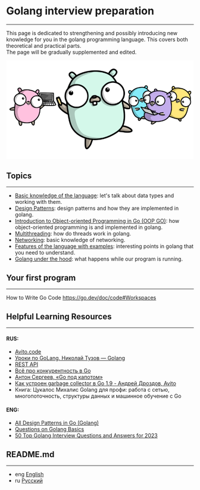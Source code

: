 # Golang interview preparation
***
This page is dedicated to strengthening and possibly
introducing new knowledge for you in the golang programming language.
This covers both theoretical and practical parts.  
The page will be gradually supplemented and edited.

![pre_gophers](img/pre_gophers.png)

## Topics
***

- [Basic knowledge of the language](https://github.com/lumorow/golang-interview-preparation/tree/main/Basic): let's talk about data types and working with them.
- [Design Patterns](https://github.com/lumorow/golang-interview-preparation/tree/main/Patterns): design patterns and how they are implemented in golang.
- [Introduction to Object-oriented Programming in Go (OOP GO)](https://github.com/lumorow/golang-interview-preparation/tree/main/OOP): how object-oriented programming is and implemented in golang.
- [Multithreading](https://github.com/lumorow/golang-interview-preparation/tree/main/Multithreading): how do threads work in golang.
- [Networking](https://github.com/lumorow/golang-interview-preparation/tree/main/Networking): basic knowledge of networking.
- [Features of the language with examples](https://github.com/lumorow/golang-interview-preparation/tree/main/Practical): interesting points in golang that you need to understand.
- [Golang under the hood](https://github.com/lumorow/golang-interview-preparation/tree/main/UnderHood): what happens while our program is running.



## Your first program
***

How to Write Go Code https://go.dev/doc/code#Workspaces

## Helpful Learning Resources
***

#### RUS:
- [Avito.code](https://www.youtube.com/playlist?list=PLknJ4Vr6efQFHIBKN_igl7Zl6nMbcjrsd)
- [Уроки по GoLang. Николай Тузов — Golang](https://www.youtube.com/playlist?list=PLFAQFisfyqlXt2kAMc1L2NC9NgHPSQgvQ)
- [REST API](https://www.youtube.com/playlist?list=PLbTTxxr-hMmyFAvyn7DeOgNRN8BQdjFm8)
- [Всё про конкурентность в Go](https://www.youtube.com/watch?v=mvUiw9ilqn8)
- [Антон Сергеев, «Go под капотом»](https://www.youtube.com/watch?v=rloqQY9CT8I&t=7s)
- [Как устроен garbage collector в Go 1.9 - Андрей Дроздов, Avito](https://www.youtube.com/watch?v=CX4GSErFenI)
- Книга: Цукалос Михалис Golang для профи: работа с сетью, многопоточность, структуры данных и машинное обучение с Go

#### ENG:
- [All Design Patterns in Go (Golang)](https://golangbyexample.com/all-design-patterns-golang/)
- [Questions on Golang Basics](https://www.educative.io/blog/50-golang-interview-questions)
- [50 Top Golang Interview Questions and Answers for 2023](https://hackr.io/blog/golang-interview-questions-and-answers)

## README.md
***

- eng [English](https://github.com/lumorow/golang-interview-preparation/blob/main/README.md)
- ru [Русский](https://github.com/lumorow/golang-interview-preparation/tree/main/readme/README.ru.md)
